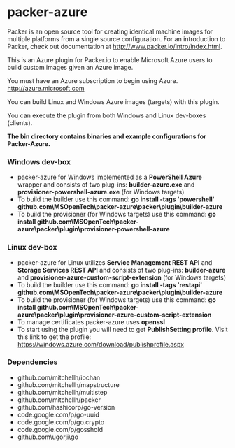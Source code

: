 packer-azure
=============

Packer is an open source tool for creating identical machine images for multiple platforms from a single source configuration. For an introduction to Packer, check out documentation at http://www.packer.io/intro/index.html.

This is an Azure plugin for Packer.io to enable Microsoft Azure users to build custom images given an Azure image. 

You must have an Azure subscription to begin using Azure. http://azure.microsoft.com

You can build Linux and Windows Azure images (targets) with this plugin. 

You can execute the plugin from both Windows and Linux dev-boxes (clients). 

**The bin directory contains binaries and example configurations for Packer-Azure.**

### Windows dev-box

* packer-azure for Windows implemented as a **PowerShell Azure** wrapper and consists of two plug-ins: **builder-azure.exe** and **provisioner-powershell-azure.exe** (for Windows targets)  
* To build the builder use this command: **go install  -tags 'powershell' github.com\MSOpenTech\packer-azure\packer\plugin\builder-azure**
* To build the provisioner (for Windows targets) use this command: **go install github.com\MSOpenTech\packer-azure\packer\plugin\provisioner-powershell-azure**

### Linux dev-box

* packer-azure for Linux utilizes **Service Management REST API** and **Storage Services REST API** and consists of two plug-ins: **builder-azure** and **provisioner-azure-custom-script-extension** (for Windows targets) 
* To build the builder use this command: **go install -tags 'restapi' github.com\MSOpenTech\packer-azure\packer\plugin\builder-azure**
* To build the provisioner (for Windows targets) use this command: **go install github.com\MSOpenTech\packer-azure\packer\plugin\provisioner-azure-custom-script-extension** 
* To manage certificates packer-azure uses **openssl**
* To start using the plugin you will need to get **PublishSetting profile**. Visit this link to get the profile: https://windows.azure.com/download/publishprofile.aspx

### Dependencies

*	github.com/mitchellh/iochan
*	github.com/mitchellh/mapstructure
*	github.com/mitchellh/multistep
*	github.com/mitchellh/packer
*	github.com/hashicorp/go-version
*	code.google.com/p/go-uuid
*	code.google.com/p/go.crypto
*	code.google.com/p/gosshold
*	github.com\ugorji\go



